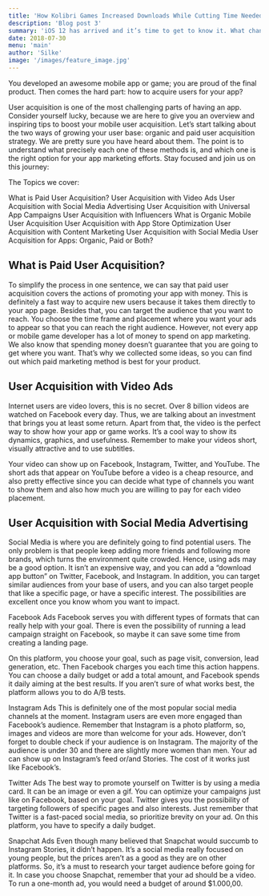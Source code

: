 ```yaml
---
title: 'How Kolibri Games Increased Downloads While Cutting Time Needed On ASO Updates'
description: 'Blog post 3'
summary: 'iOS 12 has arrived and it’s time to get to know it. What changed? How can help your app or game’s success?'
date: 2018-07-30
menu: 'main'
author: 'Silke'
image: '/images/feature_image.jpg'
---
```


You developed an awesome mobile app or game; you are proud of the final product. Then comes the hard part: how to acquire users for your app?

User acquisition is one of the most challenging parts of having an app. Consider yourself lucky, because we are here to give you an overview and inspiring tips to boost your mobile user acquisition. Let’s start talking about the two ways of growing your user base: organic and paid user acquisition strategy. We are pretty sure you have heard about them. The point is to understand what precisely each one of these methods is, and which one is the right option for your app marketing efforts. Stay focused and join us on this journey:

The Topics we cover:

What is Paid User Acquisition?
User Acquisition with Video Ads
User Acquisition with Social Media Advertising
User Acquisition with Universal App Campaigns
User Acquisition with Influencers
What is Organic Mobile User Acquisition
User Acquisition with App Store Optimization
User Acquisition with Content Marketing
User Acquisition with Social Media
User Acquisition for Apps: Organic, Paid or Both?

## What is Paid User Acquisition?

To simplify the process in one sentence, we can say that paid user acquisition covers the actions of promoting your app with money.
This is definitely a fast way to acquire new users because it takes them directly to your app page. Besides that, you can target the audience that you want to reach. You choose the time frame and placement where you want your ads to appear so that you can reach the right audience. However, not every app or mobile game developer has a lot of money to spend on app marketing. We also know that spending money doesn’t guarantee that you are going to get where you want. That’s why we collected some ideas, so you can find out which paid marketing method is best for your product.

## User Acquisition with Video Ads

Internet users are video lovers, this is no secret. Over 8 billion videos are watched on Facebook every day. Thus, we are talking about an investment that brings you at least some return. Apart from that, the video is the perfect way to show how your app or game works. It’s a cool way to show its dynamics, graphics, and usefulness. Remember to make your videos short, visually attractive and to use subtitles.

Your video can show up on Facebook, Instagram, Twitter, and YouTube. The short ads that appear on YouTube before a video is a cheap resource, and also pretty effective since you can decide what type of channels you want to show them and also how much you are willing to pay for each video placement.

## User Acquisition with Social Media Advertising

Social Media is where you are definitely going to find potential users. The only problem is that people keep adding more friends and following more brands, which turns the environment quite crowded. Hence, using ads may be a good option. It isn’t an expensive way, and you can add a “download app button” on Twitter, Facebook, and Instagram. In addition, you can target similar audiences from your base of users, and you can also target people that like a specific page, or have a specific interest. The possibilities are excellent once you know whom you want to impact.

Facebook Ads Facebook serves you with different types of formats that can really help with your goal. There is even the possibility of running a lead campaign straight on Facebook, so maybe it can save some time from creating a landing page.

On this platform, you choose your goal, such as page visit, conversion, lead generation, etc. Then Facebook charges you each time this action happens. You can choose a daily budget or add a total amount, and Facebook spends it daily aiming at the best results. If you aren’t sure of what works best, the platform allows you to do A/B tests.

Instagram Ads This is definitely one of the most popular social media channels at the moment. Instagram users are even more engaged than Facebook’s audience. Remember that Instagram is a photo platform, so, images and videos are more than welcome for your ads. However, don’t forget to double check if your audience is on Instagram. The majority of the audience is under 30 and there are slightly more women than men. Your ad can show up on Instagram’s feed or/and Stories. The cost of it works just like Facebook’s.

Twitter Ads The best way to promote yourself on Twitter is by using a media card. It can be an image or even a gif. You can optimize your campaigns just like on Facebook, based on your goal. Twitter gives you the possibility of targeting followers of specific pages and also interests. Just remember that Twitter is a fast-paced social media, so prioritize brevity on your ad. On this platform, you have to specify a daily budget.

Snapchat Ads Even though many believed that Snapchat would succumb to Instagram Stories, it didn’t happen. It’s a social media really focused on young people, but the prices aren’t as a good as they are on other platforms. So, it’s a must to research your target audience before going for it. In case you choose Snapchat, remember that your ad should be a video. To run a one-month ad, you would need a budget of around \$1.000,00.

